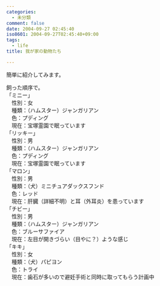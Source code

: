 ```yaml
---
categories:
  - 未分類
comment: false
date: 2004-09-27 02:45:40
iso8601: 2004-09-27T02:45:40+09:00
tags:
  - life
title: 我が家の動物たち

---
```


<div class="entry-body">
  <p>簡単に紹介してみます。</p>

  <p>飼った順序で。<br />
    「ミニー」<br />
    　性別：女<br />
    　種類：（ハムスター）ジャンガリアン<br />
    　色：プディング<br />
    　現在：宝塚霊園で眠っています<br />
    「リッキー」<br />
    　性別：男<br />
    　種類：（ハムスター）ジャンガリアン<br />
    　色：プディング<br />
    　現在：宝塚霊園で眠っています<br />
    「マロン」<br />
    　性別：男<br />
    　種類：（犬）ミニチュアダックスフンド<br />
    　色：レッド<br />
    　現在：肝臓（詳細不明）と耳（外耳炎）を患っています<br />
    「チビー」<br />
    　性別：男<br />
    　種類：（ハムスター）ジャンガリアン<br />
    　色：ブルーサファイア<br />
    　現在：左目が開きづらい（目やに？）ような感じ<br />
    「キキ」<br />
    　性別：女<br />
    　種類：（犬）パピヨン<br />
    　色：トライ<br />
    　現在：歯石が多いので避妊手術と同時に取ってもらう計画中</p>
</div>

